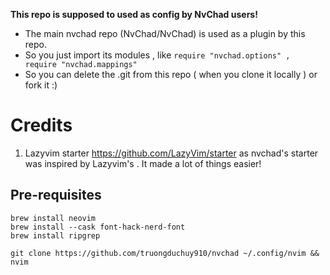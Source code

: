 **This repo is supposed to used as config by NvChad users!**

- The main nvchad repo (NvChad/NvChad) is used as a plugin by this repo.
- So you just import its modules , like `require "nvchad.options" , require "nvchad.mappings"`
- So you can delete the .git from this repo ( when you clone it locally ) or fork it :)

# Credits

1) Lazyvim starter https://github.com/LazyVim/starter as nvchad's starter was inspired by Lazyvim's . It made a lot of things easier!

## Pre-requisites

```
brew install neovim
brew install --cask font-hack-nerd-font
brew install ripgrep
```

```
git clone https://github.com/truongduchuy910/nvchad ~/.config/nvim && nvim
```

